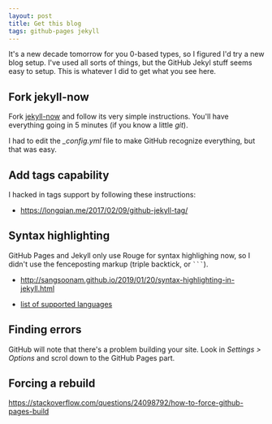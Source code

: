 ```yaml
---
layout: post
title: Get this blog
tags: github-pages jekyll
---
```


It's a new decade tomorrow for you 0-based types, so I figured I'd try a new blog setup. I've used all sorts of things, but the GitHub Jekyl stuff seems easy to setup. This is whatever I did to get what you see here.

## Fork jekyll-now

Fork [jekyll-now](https://github.com/barryclark/jekyll-now) and follow its very simple instructions. You'll have everything going in 5 minutes (if you know a little *git*).

I had to edit the *_config.yml* file to make GitHub recognize everything, but that was easy.

## Add tags capability

I hacked in tags support by following these instructions:

* https://longqian.me/2017/02/09/github-jekyll-tag/

## Syntax highlighting

GitHub Pages and Jekyll only use Rouge for syntax highlighing now,
so I didn't use the fenceposting markup (triple backtick, or ```` ``` ````).

* http://sangsoonam.github.io/2019/01/20/syntax-highlighting-in-jekyll.html

* [list of supported languages](https://github.com/rouge-ruby/rouge/wiki/List-of-supported-languages-and-lexers
)

## Finding errors

GitHub will note that there's a problem building your site. Look in *Settings > Options* and scrol down to the GitHub Pages part.

## Forcing a rebuild

https://stackoverflow.com/questions/24098792/how-to-force-github-pages-build
